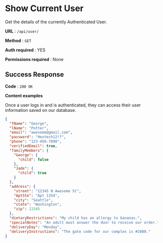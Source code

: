 # Show Current User

Get the details of the currently Authenticated User.

**URL** : `/api/user/`

**Method** : `GET`

**Auth required** : YES

**Permissions required** : None

## Success Response

**Code** : `200 OK`

**Content examples**

Once a user logs in and is authenticated, they can access their user information saved on our database.

```json
{
  "fName": "George",
  "lName": "Potter",
  "email": "awesome@gmail.com",
  "password": "Hextech12!?",
  "phone": "123-456-7890",
  "verifiedEmail": true,
  "familyMembers": {
    "George": {
      "child": false
    },
    "Jade": {
      "child": true
    }
  },
  "address": {
    "street": "12345 N Awesome St",
    "AptSte": "Apt 1354",
    "city": "Seattle",
    "state": "Washington",
    "zip": 12345
  },
  "dietaryRestrictions": "My child has an allergy to bananas.",
  "specialNotes": "An adult must answer the door to receive our order.",
  "deliveryDay": "Monday",
  "deliveryInstructions": "The gate code for our complex is #2080."
}
```